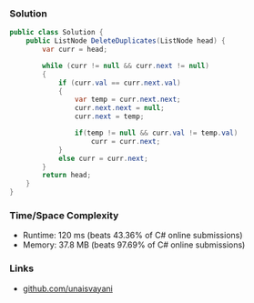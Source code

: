 ### Solution

```c#
public class Solution {
    public ListNode DeleteDuplicates(ListNode head) {
        var curr = head;

        while (curr != null && curr.next != null)
        {
            if (curr.val == curr.next.val)
            {
                var temp = curr.next.next;
                curr.next.next = null;
                curr.next = temp;

                if(temp != null && curr.val != temp.val)
                    curr = curr.next;
            }
            else curr = curr.next;
        }
        return head;
    }
}
```

### Time/Space Complexity

- Runtime: 120 ms (beats 43.36% of C# online submissions)
- Memory: 37.8 MB (beats 97.69% of C# online submissions)

### Links

- [github.com/unaisvayani](https://github.com/unaisvayani)